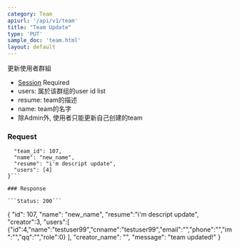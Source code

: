 ```yaml
---
category: Team
apiurl: '/api/v1/team'
title: "Team Update"
type: 'PUT'
sample_doc: 'team.html'
layout: default
---
```


更新使用者群組
* [Session](#/authentication) Required
* users: 属於该群组的user id list
* resume: team的描述
* name: team的名字
* 除Admin外, 使用者只能更新自己创建的team

### Request
```{
  "team_id": 107,
  "name": "new_name",
  "resume": "i'm descript update",
  "users": [4]
}```

### Response

```Status: 200```
```
{
  "id": 107,
  "name": "new_name",
  "resume":"i'm descript update",
  "creator":3,
  "users":[
    {"id":4,"name":"testuser99","cnname":"testuser99","email":"","phone":"","im":"","qq":"","role":0}
  ],
  "creator_name": "",
  "message": "team updated!"
}
```

